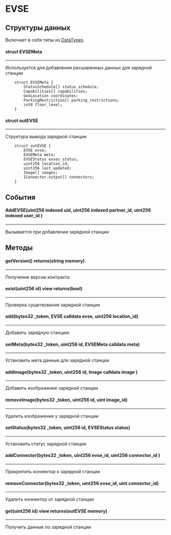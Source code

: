 # EVSE

## Структуры данных
Включает в себя типы из [DataTypes](./DataTypes.md)

#### struct EVSEMeta
---
Используется для добавления расширенных данных для зарядной станции
```
    struct EVSEMeta {
        StatusSchedule[] status_schedule;
        Capabilities[] capabilities;
        GeoLocation coordinates;
        ParkingRestriction[] parking_restrictions;
        int8 floor_level;
    }
```

#### struct outEVSE
---
Структура вывода зарядной станции
```
    struct outEVSE {
        EVSE evse;
        EVSEMeta meta;
        EVSEStatus evses_status;
        uint256 location_id;
        uint256 last_updated;
        Image[] images;
        IConnector.output[] connectors;
    }
```


## События

#### AddEVSE(uint256 indexed uid, uint256 indexed partner_id, uint256 indexed user_id )
---
Вызывается при добавлении зарядной станции


## Методы
#### getVersion() returns(string memory)
---
Получение версии контракта

#### exist(uint256 id) view returns(bool)
---
Проверка сущетвования зарядной станции

#### add(bytes32 _token, EVSE calldata evse, uint256 location_id)
---
Добавить зарядную станцию

#### setMeta(bytes32 _token, uint256 id, EVSEMeta calldata meta)
---
Установить мета данные для зарядной станции

#### addImage(bytes32 _token, uint256 id, Image calldata image )
---
Добавить изображение зарядной станции

#### removeImage(bytes32 _token, uint256 id, uint image_id)
---
Удалить изображение у зарядной станции

#### setStatus(bytes32 _token, uint256 id, EVSEStatus status)
---
Установить статус зарядной станции

#### addConnector(bytes32 _token, uint256 evse_id,  uint256 connector_id )
---
Прикрепить коннектор к зарядной станции

#### removeConnector(bytes32 _token, uint256 evse_id, uint connector_id)
---
Удалить коннектор от зарядной станции

#### get(uint256 id) view returns(outEVSE memory)
---
Получить данные по зарядной станции 